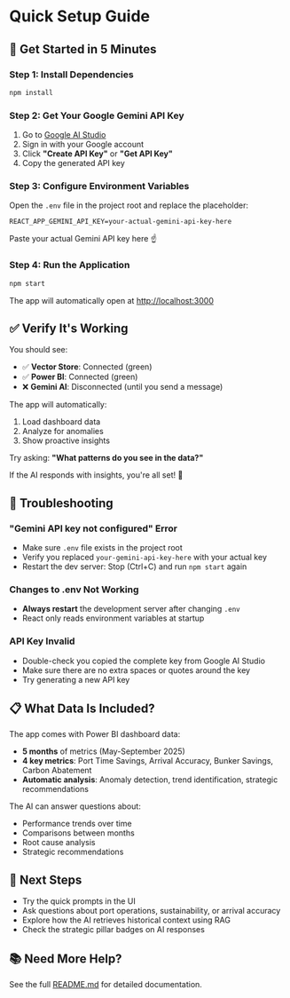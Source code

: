 # Quick Setup Guide

## 🚀 Get Started in 5 Minutes

### Step 1: Install Dependencies
```bash
npm install
```

### Step 2: Get Your Google Gemini API Key

1. Go to [Google AI Studio](https://makersuite.google.com/app/apikey)
2. Sign in with your Google account
3. Click **"Create API Key"** or **"Get API Key"**
4. Copy the generated API key

### Step 3: Configure Environment Variables

Open the `.env` file in the project root and replace the placeholder:

```env
REACT_APP_GEMINI_API_KEY=your-actual-gemini-api-key-here
```

Paste your actual Gemini API key here ☝️

### Step 4: Run the Application

```bash
npm start
```

The app will automatically open at [http://localhost:3000](http://localhost:3000)

## ✅ Verify It's Working

You should see:
- ✅ **Vector Store**: Connected (green)
- ✅ **Power BI**: Connected (green)
- ❌ **Gemini AI**: Disconnected (until you send a message)

The app will automatically:
1. Load dashboard data
2. Analyze for anomalies
3. Show proactive insights

Try asking: **"What patterns do you see in the data?"**

If the AI responds with insights, you're all set! 🎉

## 🔧 Troubleshooting

### "Gemini API key not configured" Error
- Make sure `.env` file exists in the project root
- Verify you replaced `your-gemini-api-key-here` with your actual key
- Restart the dev server: Stop (Ctrl+C) and run `npm start` again

### Changes to .env Not Working
- **Always restart** the development server after changing `.env`
- React only reads environment variables at startup

### API Key Invalid
- Double-check you copied the complete key from Google AI Studio
- Make sure there are no extra spaces or quotes around the key
- Try generating a new API key

## 📋 What Data Is Included?

The app comes with Power BI dashboard data:
- **5 months** of metrics (May-September 2025)
- **4 key metrics**: Port Time Savings, Arrival Accuracy, Bunker Savings, Carbon Abatement
- **Automatic analysis**: Anomaly detection, trend identification, strategic recommendations

The AI can answer questions about:
- Performance trends over time
- Comparisons between months
- Root cause analysis
- Strategic recommendations

## 🎯 Next Steps

- Try the quick prompts in the UI
- Ask questions about port operations, sustainability, or arrival accuracy
- Explore how the AI retrieves historical context using RAG
- Check the strategic pillar badges on AI responses

## 📚 Need More Help?

See the full [README.md](README.md) for detailed documentation.
